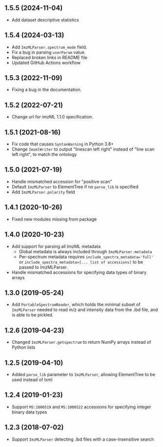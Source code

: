 ## 1.5.5 (2024-11-04)
* Add dataset descriptive statistics

## 1.5.4 (2024-03-13)
* Add `ImzMLParser.spectrum_mode` field.
* Fix a bug in parsing `userParam` value.
* Replaced broken links in README file
* Updated GitHub Actions workflow

## 1.5.3 (2022-11-09)
* Fixing a bug in the documentation.

## 1.5.2 (2022-07-21)
* Change url for imzML 1.1.0 specification.

## 1.5.1 (2021-08-16)
* Fix code that causes `SyntaxWarning` in Python 3.8+
* Change `ImzmlWriter` to output "linescan left right" instead of "line scan left right", to match the ontology

## 1.5.0 (2021-07-19)
* Handle mismatched accession for "positive scan"
* Default `ImzMLParser` to ElementTree if no `parse_lib` is specified
* Add `ImzMLParser.polarity` field

## 1.4.1 (2020-10-26)
* Fixed new modules missing from package

## 1.4.0 (2020-10-23)
* Add support for parsing all ImzML metadata
    * Global metadata is always included through `ImzMLParser.metadata`
    * Per-spectrum metadata requires `include_spectra_metadata='full'` 
      or `include_spectra_metadata=[... list of accessions]` to be passed to ImzMLParser.
* Handle mismatched accessions for specifying data types of binary arrays

## 1.3.0 (2019-05-24)
* Add `PortableSpectrumReader`, which holds the minimal subset of `ImzMLParser` needed to read m/z and intensity
  data from the .ibd file, and is able to be pickled. 
  
## 1.2.6 (2019-04-23)
* Changed `ImzMLParser.getspectrum` to return NumPy arrays instead of Python lists

## 1.2.5 (2019-04-10)
* Added `parse_lib` parameter to `ImzMLParser`, allowing ElementTree to be used instead of lxml

## 1.2.4 (2019-01-23)
* Support `MS:1000519` and `MS:1000522` accessions for specifying integer binary data types 

## 1.2.3 (2018-07-02)
* Support `ImzMLParser` detecting .ibd files with a case-insensitive search
